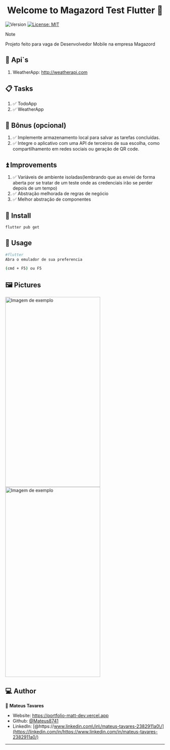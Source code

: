 <h1 align="center">Welcome to Magazord Test Flutter 👋</h1>
<p>
  <img alt="Version" src="https://img.shields.io/badge/version-1.0.0-blue.svg?cacheSeconds=2592000" />
  <a href="#" target="_blank">
    <img alt="License: MIT" src="https://img.shields.io/badge/License-MIT-yellow.svg" />
  </a>
</p>

> [!NOTE]
> Projeto feito para vaga de Desenvolvedor Mobile na empresa Magazord

## 📄 Api`s
1. WeatherApp: http://weatherapi.com

## 📋 Tasks
1. ✅ TodoApp
2. ✅ WeatherApp
  
## 🎁 Bônus (opcional)
1. ✅ Implemente armazenamento local para salvar as tarefas concluídas.
2. ✅ Integre o aplicativo com uma API de terceiros de sua escolha, como compartilhamento em redes sociais ou geração de QR code.
   
## ⏫ Improvements
1. ✅ Variáveis de ambiente isoladas(lembrando que as enviei de forma aberta por se tratar de um teste onde as credenciais irão se perder depois de um tempo)
2. ✅ Abstração melhorada de regras de negócio
3. ✅ Melhor abstração de componentes

## 🚀 Install

```sh
flutter pub get
```

## 📱 Usage

```sh
#flutter
Abra o emulador de sua preferencia

(cmd + F5) ou F5
```

## 🖼️ Pictures

<img src="https://github.com/Mateus8741/MagazordTestFlutter/assets/62652109/0bb41204-c7c5-4ccd-a0c7-46610ff0d02f" alt="Imagem de exemplo" width="300" height="600">
<img src="https://github.com/Mateus8741/MagazordTestFlutter/assets/62652109/fcb85572-e4a9-4585-9910-3cdfd2906734" alt="Imagem de exemplo" width="300" height="600">

## 💻 Author

👤 **Mateus Tavares**

- Website: https://portfolio-matt-dev.vercel.app
- Github: [@Mateus8741](https://github.com/Mateus8741)
- LinkedIn: [@https:\/\/www.linkedin.com\/in\/mateus-tavares-2382911a0\/](https://linkedin.com/in/https://www.linkedin.com/in/mateus-tavares-2382911a0/)
****

